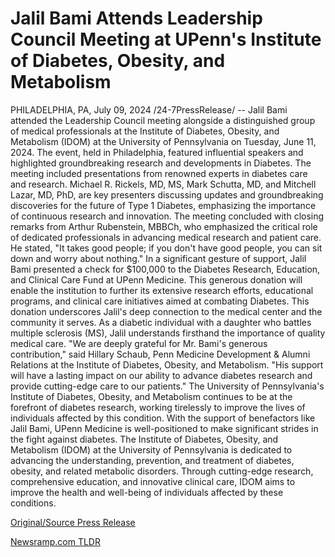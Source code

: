 # Jalil Bami Attends Leadership Council Meeting at UPenn's Institute of Diabetes, Obesity, and Metabolism

PHILADELPHIA, PA, July 09, 2024 /24-7PressRelease/ -- Jalil Bami attended the Leadership Council meeting alongside a distinguished group of medical professionals at the Institute of Diabetes, Obesity, and Metabolism (IDOM) at the University of Pennsylvania on Tuesday, June 11, 2024. The event, held in Philadelphia, featured influential speakers and highlighted groundbreaking research and developments in Diabetes.  The meeting included presentations from renowned experts in diabetes care and research. Michael R. Rickels, MD, MS, Mark Schutta, MD, and Mitchell Lazar, MD, PhD, are key presenters discussing updates and groundbreaking discoveries for the future of Type 1 Diabetes, emphasizing the importance of continuous research and innovation.  The meeting concluded with closing remarks from Arthur Rubenstein, MBBCh, who emphasized the critical role of dedicated professionals in advancing medical research and patient care. He stated, "It takes good people; if you don't have good people, you can sit down and worry about nothing."  In a significant gesture of support, Jalil Bami presented a check for $100,000 to the Diabetes Research, Education, and Clinical Care Fund at UPenn Medicine. This generous donation will enable the institution to further its extensive research efforts, educational programs, and clinical care initiatives aimed at combating Diabetes.  This donation underscores Jalil's deep connection to the medical center and the community it serves. As a diabetic individual with a daughter who battles multiple sclerosis (MS), Jalil understands firsthand the importance of quality medical care.  "We are deeply grateful for Mr. Bami's generous contribution," said Hillary Schaub, Penn Medicine Development & Alumni Relations at the Institute of Diabetes, Obesity, and Metabolism. "His support will have a lasting impact on our ability to advance diabetes research and provide cutting-edge care to our patients."  The University of Pennsylvania's Institute of Diabetes, Obesity, and Metabolism continues to be at the forefront of diabetes research, working tirelessly to improve the lives of individuals affected by this condition. With the support of benefactors like Jalil Bami, UPenn Medicine is well-positioned to make significant strides in the fight against diabetes.  The Institute of Diabetes, Obesity, and Metabolism (IDOM) at the University of Pennsylvania is dedicated to advancing the understanding, prevention, and treatment of diabetes, obesity, and related metabolic disorders. Through cutting-edge research, comprehensive education, and innovative clinical care, IDOM aims to improve the health and well-being of individuals affected by these conditions. 

[Original/Source Press Release](https://www.24-7pressrelease.com/press-release/512344/jalil-bami-attends-leadership-council-meeting-at-upenns-institute-of-diabetes-obesity-and-metabolism) 

[Newsramp.com TLDR](https://newsramp.com/None) 